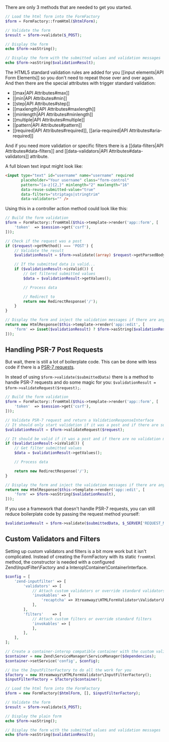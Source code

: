 There are only 3 methods that are needed to get you started.

```php
// Load the html form into the FormFactory
$form = FormFactory::fromHtml($htmlForm);

// Validate the form
$result = $form->validate($_POST);

// Display the form
echo $form->asString();

// Display the form with the submitted values and validation messages 
echo $form->asString($validationResult);
```

The HTML5 standard validation rules are added for you [[input elements|API Form Elements]] so you don't need to 
repeat those over and over again. And then there are the special attributes with trigger standard validation: 
- [[max|API Attributes#max]]
- [[min|API Attributes#min]]
- [[step|API Attributes#step]]
- [[maxlength|API Attributes#maxlength]]
- [[minlength|API Attributes#minlength]]
- [[multiple|API Attributes#multiple]]
- [[pattern|API Attributes#pattern]]
- [[required|API Attributes#required]], [[aria-required|API Attributes#aria-required]]

And if you need more validation or specific filters there is a [[data-filters|API Attributes#data-filters]] and 
[[data-validators|API Attributes#data-validators]] attribute.

A full blown text input might look like:

```html
<input type="text" id="username" name="username" required
       placeholder="Your username" class="form-control"
       pattern="[a-z]{2,}" minlength="2" maxlength="16"
       data-reuse-submitted-value="true"
       data-filters="striptags|stringtrim"
       data-validators="" />
```

Using this in a controller action method could look like this:

```php
// Build the form validation
$form = FormFactory::fromHtml($this->template->render('app::form', [
    'token'  => $session->get('csrf'),
]));

// Check if the request was a post
if ($request->getMethod() === 'POST') {
    // Validate the result
    $validationResult = $form->validate((array) $request->getParsedBody());

    // If the submitted data is valid...
    if ($validationResult->isValid()) {
        // Get filtered submitted values
        $data = $validationResult->getValues();

        // Process data

        // Redirect to
        return new RedirectResponse('/');
    }
}

// Display the form and inject the validation messages if there are any
return new HtmlResponse($this->template->render('app::edit', [
    'form' => isset($validationResult) ? $form->asString($validationResult) : $form->asString(),
]));
```

## Handling PSR-7 Post Requests

But wait, there is still a lot of boilerplate code. This can be done with less code if there is a
[PSR-7 requests](http://www.php-fig.org/psr/psr-7/).

In stead of using `$form->validate($submittedData)` there is a method to handle PSR-7 requests and do some magic for 
you: `$validationResult = $form->validateRequest($request);`.

```php
// Build the form validation
$form = FormFactory::fromHtml($this->template->render('app::form', [
    'token'  => $session->get('csrf'),
]));

// Validate PSR-7 request and return a ValidationResponseInterface 
// It should only start validation if it was a post and if there are submitted values
$validationResult = $form->validateRequest($request);

// It should be valid if it was a post and if there are no validation messages
if ($validationResult->isValid()) {
    // Get filter submitted values
    $data = $validationResult->getValues();

    // Process data

    return new RedirectResponse('/');
}

// Display the form and inject the validation messages if there are any
return new HtmlResponse($this->template->render('app::edit', [
    'form' => $form->asString($validationResult),
]));
```

If you use a framework that doesn't handle PSR-7 requests, you can still reduce boilerplate code by passing the 
request method yourself:

```php
$validationResult = $form->validate($submittedData, $_SERVER['REQUEST_METHOD']);
```

## Custom Validators and Filters

Setting up custom validators and filters is a bit more work but it isn't complicated. Instead of creating the 
FormFactory with its static `fromHtml` method, the constructor is needed with a configured Zend\InputFilter\Factory 
and a Interop\Container\ContainerInterface. 

```php
$config = [
    'zend-inputfilter' => [
        'validators' => [
            // Attach custom validators or override standard validators
            'invokables' => [
                'recaptcha' => Xtreamwayz\HTMLFormValidator\Validator\RecaptchaValidator::class,
            ],
        ],
        'filters'    => [
            // Attach custom filters or override standard filters
            'invokables' => [
            ],
        ],
    ],
];

// Create a container-interop compatible container with the custom validator configuration
$container = new Zend\ServiceManager\ServiceManager($dependencies);
$container->setService('config', $config);

// Use the InputFilterFactory to do all the work for you
$factory = new Xtreamwayz\HTMLFormValidator\InputFilterFactory();
$inputFilterFactory = $factory($container);

// Load the html form into the FormFactory
$form = new FormFactory($htmlForm, [], $inputFilterFactory);

// Validate the form
$result = $form->validate($_POST);

// Display the plain form
echo $form->asString();

// Display the form with the submitted values and validation messages 
echo $form->asString($validationResult);
```
